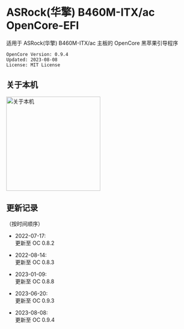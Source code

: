 # ASRock(华擎) B460M-ITX/ac OpenCore-EFI

适用于 ASRock(华擎) B460M-ITX/ac 主板的 OpenCore 黑苹果引导程序

```
OpenCore Version: 0.9.4
Updated: 2023-08-08
License: MIT License
```

## 关于本机

<img width=250 src="https://cdn.staticaly.com/gh/inferno0303/assets@main/README图床/B460M-ITX_OC_About_01.20y8y3ks1ta8.webp" alt="关于本机" />

## 更新记录

（按时间顺序）

- 2022-07-17:  
更新至 OC 0.8.2

- 2022-08-14:  
更新至 OC 0.8.3

- 2023-01-09:  
更新至 OC 0.8.8

- 2023-06-20:  
更新至 OC 0.9.3

- 2023-08-08:  
更新至 OC 0.9.4